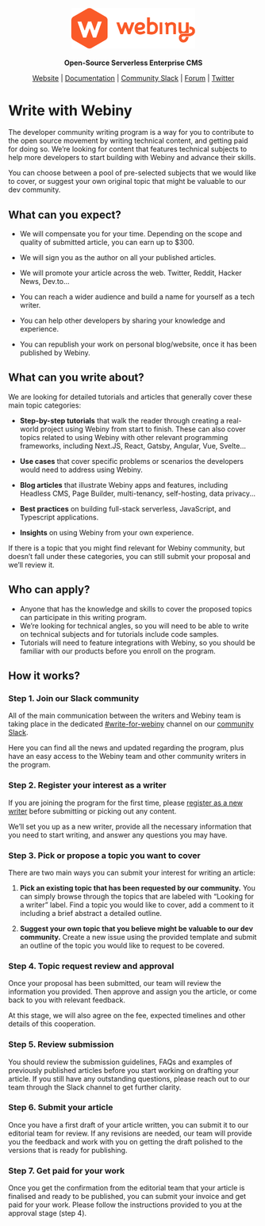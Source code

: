 <p align="center">
  <img src="./static/webiny-logo.svg" width="250">
  <br><br>
  <strong>Open-Source Serverless Enterprise CMS</strong>
</p>
<p align="center">
  <a href="https://www.webiny.com">Website</a> |
  <a href="https://www.webiny.com/docs/get-started/install-webiny">Documentation</a> |
  <a href="https://www.webiny.com/slack">Community Slack</a> |
  <a href="https://github.com/webiny/webiny-js/discussions">Forum</a> |
  <a href="https://twitter.com/WebinyCMS">Twitter</a>
</p>

#

# Write with Webiny

The developer community writing program is a way for you to contribute to the open source movement by writing technical content, and getting paid for doing so. We’re looking for content that features technical subjects to help more developers to start building with Webiny and advance their skills.

You can choose between a pool of pre-selected subjects that we would like to cover, or suggest your own original topic that might be valuable to our dev community. 

## What can you expect?

- We will compensate you for your time. Depending on the scope and quality of submitted article, you can earn up to $300.

- We will sign you as the author on all your published articles.

- We will promote your article across the web. Twitter, Reddit, Hacker News, Dev.to...

- You can reach a wider audience and build a name for yourself as a tech writer.

- You can help other developers by sharing your knowledge and experience.

- You can republish your work on personal blog/website, once it has been published by Webiny.


## **What can you write about?**

We are looking for detailed tutorials and articles that generally cover these main topic categories:

- **Step-by-step tutorials** that walk the reader through creating a real-world project using Webiny from start to finish. These can also cover topics related to using Webiny with other relevant programming frameworks, including Next.JS, React, Gatsby, Angular, Vue, Svelte…

- **Use cases** that cover specific problems or scenarios the developers would need to address using Webiny.

- **Blog articles** that illustrate Webiny apps and features, including Headless CMS, Page Builder, multi-tenancy, self-hosting, data privacy...

- **Best practices** on building full-stack serverless, JavaScript, and Typescript applications.

- **Insights** on using Webiny from your own experience.

If there is a topic that you might find relevant for Webiny community, but doesn’t fall under these categories, you can still submit your proposal and we’ll review it.


## Who can apply?

- Anyone that has the knowledge and skills to cover the proposed topics can participate in this writing program.
- We’re looking for technical angles, so you will need to be able to write on technical subjects and for tutorials include code samples.
- Tutorials will need to feature integrations with Webiny, so you should be familiar with our products before you enroll on the program.


## How it works?

### Step 1. Join our Slack community

All of the main communication between the writers and Webiny team is taking place in the dedicated [#write-for-webiny](https://www.webiny.com/slack/) channel on our [community Slack](https://www.webiny.com/slack/). 

Here you can find all the news and updated regarding the program, plus have an easy access to the Webiny team and other community writers in the program. 


### Step 2. Register your interest as a writer

If you are joining the program for the first time, please [register as a new writer](https://site.webiny.com/forms/write-with-webiny/) before submitting or picking out any content.

We’ll set you up as a new writer, provide all the necessary information that you need to start writing, and answer any questions you may have.


### Step 3. Pick or propose a topic you want to cover

There are two main ways you can submit your interest for writing an article: 

1. **Pick an existing topic that has been requested by our community.**
You can simply browse through the topics that are labeled with “Looking for a writer” label. Find a topic you would like to cover, add a comment to it including a brief abstract a detailed outline. 

2. **Suggest your own topic that you believe might be valuable to our dev community.** 
Create a new issue using the provided template and submit an outline of the topic you would like to request to be covered. 


### Step 4. Topic request review and approval

Once your proposal has been submitted, our team will review the information you provided. Then approve and assign you the article, or come back to you with relevant feedback. 

At this stage, we will also agree on the fee, expected timelines and other details of this cooperation. 


### Step 5. Review submission

You should review the submission guidelines, FAQs and examples of previously published articles before you start working on drafting your article. If you still have any outstanding questions, please reach out to our team through the Slack channel to get further clarity. 


### Step 6. Submit your article

Once you have a first draft of your article written, you can submit it to our editorial team for review. If any revisions are needed, our team will provide you the feedback and work with you on getting the draft polished to the versions that is ready for publishing. 


### Step 7. Get paid for your work

Once you get the confirmation from the editorial team that your article is finalised and ready to be published, you can submit your invoice and get paid for your work. Please follow the instructions provided to you at the approval stage (step 4).

